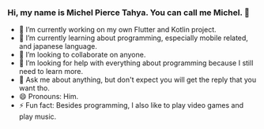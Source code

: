 ### Hi, my name is Michel Pierce Tahya. You can call me Michel. 👋

- 🔭 I’m currently working on my own Flutter and Kotlin project.
- 🌱 I’m currently learning about programming, especially mobile related, and japanese language.
- 👯 I’m looking to collaborate on anyone.
- 🤔 I’m looking for help with everything about programming because I still need to learn more.
- 💬 Ask me about anything, but don't expect you will get the reply that you want tho.
- 😄 Pronouns: Him.
- ⚡ Fun fact: Besides programming, I also like to play video games and play music.


<!--
<img align="left" alt="MichelPT's Github Stats" src="https://github-readme-stats.vercel.app/apiMichel=anuraghazra&show_icons=true&$hide_border=true$theme=radical" />




**MichelPT/MichelPT** is a ✨ _special_ ✨ repository because its `README.md` (this file) appears on your GitHub profile.
- 📫 How to reach me: ...


-->




